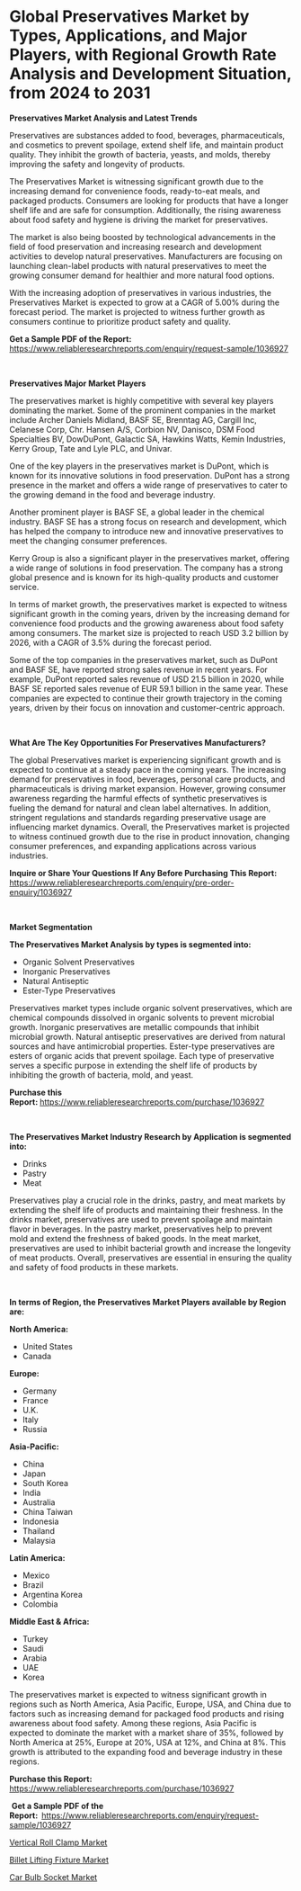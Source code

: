 <p><h1>Global Preservatives Market by Types, Applications, and Major Players, with Regional Growth Rate Analysis and Development Situation, from 2024 to 2031</h1></p><p><strong>Preservatives Market Analysis and Latest Trends</strong></p>
<p><p>Preservatives are substances added to food, beverages, pharmaceuticals, and cosmetics to prevent spoilage, extend shelf life, and maintain product quality. They inhibit the growth of bacteria, yeasts, and molds, thereby improving the safety and longevity of products.</p><p>The Preservatives Market is witnessing significant growth due to the increasing demand for convenience foods, ready-to-eat meals, and packaged products. Consumers are looking for products that have a longer shelf life and are safe for consumption. Additionally, the rising awareness about food safety and hygiene is driving the market for preservatives.</p><p>The market is also being boosted by technological advancements in the field of food preservation and increasing research and development activities to develop natural preservatives. Manufacturers are focusing on launching clean-label products with natural preservatives to meet the growing consumer demand for healthier and more natural food options.</p><p>With the increasing adoption of preservatives in various industries, the Preservatives Market is expected to grow at a CAGR of 5.00% during the forecast period. The market is projected to witness further growth as consumers continue to prioritize product safety and quality.</p></p>
<p><strong>Get a Sample PDF of the Report:&nbsp;</strong> <a href="https://www.reliableresearchreports.com/enquiry/request-sample/1036927">https://www.reliableresearchreports.com/enquiry/request-sample/1036927</a></p>
<p>&nbsp;</p>
<p><strong>Preservatives Major Market Players</strong></p>
<p><p>The preservatives market is highly competitive with several key players dominating the market. Some of the prominent companies in the market include Archer Daniels Midland, BASF SE, Brenntag AG, Cargill Inc, Celanese Corp, Chr. Hansen A/S, Corbion NV, Danisco, DSM Food Specialties BV, DowDuPont, Galactic SA, Hawkins Watts, Kemin Industries, Kerry Group, Tate and Lyle PLC, and Univar.</p><p>One of the key players in the preservatives market is DuPont, which is known for its innovative solutions in food preservation. DuPont has a strong presence in the market and offers a wide range of preservatives to cater to the growing demand in the food and beverage industry.</p><p>Another prominent player is BASF SE, a global leader in the chemical industry. BASF SE has a strong focus on research and development, which has helped the company to introduce new and innovative preservatives to meet the changing consumer preferences.</p><p>Kerry Group is also a significant player in the preservatives market, offering a wide range of solutions in food preservation. The company has a strong global presence and is known for its high-quality products and customer service.</p><p>In terms of market growth, the preservatives market is expected to witness significant growth in the coming years, driven by the increasing demand for convenience food products and the growing awareness about food safety among consumers. The market size is projected to reach USD 3.2 billion by 2026, with a CAGR of 3.5% during the forecast period.</p><p>Some of the top companies in the preservatives market, such as DuPont and BASF SE, have reported strong sales revenue in recent years. For example, DuPont reported sales revenue of USD 21.5 billion in 2020, while BASF SE reported sales revenue of EUR 59.1 billion in the same year. These companies are expected to continue their growth trajectory in the coming years, driven by their focus on innovation and customer-centric approach.</p></p>
<p>&nbsp;</p>
<p><strong>What Are The Key Opportunities For Preservatives Manufacturers?</strong></p>
<p><p>The global Preservatives market is experiencing significant growth and is expected to continue at a steady pace in the coming years. The increasing demand for preservatives in food, beverages, personal care products, and pharmaceuticals is driving market expansion. However, growing consumer awareness regarding the harmful effects of synthetic preservatives is fueling the demand for natural and clean label alternatives. In addition, stringent regulations and standards regarding preservative usage are influencing market dynamics. Overall, the Preservatives market is projected to witness continued growth due to the rise in product innovation, changing consumer preferences, and expanding applications across various industries.</p></p>
<p><strong>Inquire or Share Your Questions If Any Before Purchasing This Report:</strong> <a href="https://www.reliableresearchreports.com/enquiry/pre-order-enquiry/1036927">https://www.reliableresearchreports.com/enquiry/pre-order-enquiry/1036927</a></p>
<p>&nbsp;</p>
<p><strong>Market Segmentation</strong></p>
<p><strong>The Preservatives Market Analysis by types is segmented into:</strong></p>
<p><ul><li>Organic Solvent Preservatives</li><li>Inorganic Preservatives</li><li>Natural Antiseptic</li><li>Ester-Type Preservatives</li></ul></p>
<p><p>Preservatives market types include organic solvent preservatives, which are chemical compounds dissolved in organic solvents to prevent microbial growth. Inorganic preservatives are metallic compounds that inhibit microbial growth. Natural antiseptic preservatives are derived from natural sources and have antimicrobial properties. Ester-type preservatives are esters of organic acids that prevent spoilage. Each type of preservative serves a specific purpose in extending the shelf life of products by inhibiting the growth of bacteria, mold, and yeast.</p></p>
<p><strong>Purchase this Report:&nbsp;</strong><a href="https://www.reliableresearchreports.com/purchase/1036927">https://www.reliableresearchreports.com/purchase/1036927</a></p>
<p>&nbsp;</p>
<p><strong>The Preservatives Market Industry Research by Application is segmented into:</strong></p>
<p><ul><li>Drinks</li><li>Pastry</li><li>Meat</li></ul></p>
<p><p>Preservatives play a crucial role in the drinks, pastry, and meat markets by extending the shelf life of products and maintaining their freshness. In the drinks market, preservatives are used to prevent spoilage and maintain flavor in beverages. In the pastry market, preservatives help to prevent mold and extend the freshness of baked goods. In the meat market, preservatives are used to inhibit bacterial growth and increase the longevity of meat products. Overall, preservatives are essential in ensuring the quality and safety of food products in these markets.</p></p>
<p>&nbsp;</p>
<p><strong>In terms of Region, the Preservatives Market Players available by Region are:</strong></p>
<p>
    <p> <strong> North America: </strong>
        <ul>
            <li>United States</li>
            <li>Canada</li>
        </ul>
        </p> 
    <p> <strong> Europe: </strong>
        <ul>
            <li>Germany</li>
            <li>France</li>
            <li>U.K.</li>
            <li>Italy</li>
            <li>Russia</li>
        </ul>
        </p> 
    <p> <strong> Asia-Pacific: </strong>
        <ul>
            <li>China</li>
            <li>Japan</li>
            <li>South Korea</li>
            <li>India</li>
            <li>Australia</li>
            <li>China Taiwan</li>
            <li>Indonesia</li>
            <li>Thailand</li>
            <li>Malaysia</li>
        </ul>
        </p> 
    <p> <strong> Latin America: </strong>
        <ul>
            <li>Mexico</li>
            <li>Brazil</li>
            <li>Argentina Korea</li>
            <li>Colombia</li>
        </ul>
        </p> 
    <p> <strong> Middle East & Africa: </strong>
        <ul>
            <li>Turkey</li>
            <li>Saudi</li>
            <li>Arabia</li>
            <li>UAE</li>
            <li>Korea</li>
        </ul>
    </p>
    </p>
<p><p>The preservatives market is expected to witness significant growth in regions such as North America, Asia Pacific, Europe, USA, and China due to factors such as increasing demand for packaged food products and rising awareness about food safety. Among these regions, Asia Pacific is expected to dominate the market with a market share of 35%, followed by North America at 25%, Europe at 20%, USA at 12%, and China at 8%. This growth is attributed to the expanding food and beverage industry in these regions.</p></p>
<p><strong>Purchase this Report: </strong><a href="https://www.reliableresearchreports.com/purchase/1036927">https://www.reliableresearchreports.com/purchase/1036927</a></p>
<p>&nbsp;<strong>Get a Sample PDF of the Report:&nbsp;&nbsp;</strong><a href="https://www.reliableresearchreports.com/enquiry/request-sample/1036927">https://www.reliableresearchreports.com/enquiry/request-sample/1036927</a></p>
<p><strong></strong></p>
<p><p><a href="https://view.publitas.com/reportprime-1/vertical-roll-clamp-market-research-report-unlocks-analysis-on-the-market-financial-status-market-size-and-market-revenue-upto-2030/">Vertical Roll Clamp Market</a></p><p><a href="https://view.publitas.com/reportprime-1/billet-lifting-fixture-market-provides-detailed-segmentation-of-this-market-based-on-type-application-and-region-and-forecast-for-the-period-from-2023-2030/">Billet Lifting Fixture Market</a></p><p><a href="https://view.publitas.com/reportprime-1/car-bulb-socket-market-offers-provide-insightful-data-for-the-time-period-from-2023-to-2030-and-also-provide-analysis-based-on-application-type-and-region/">Car Bulb Socket Market</a></p></p>